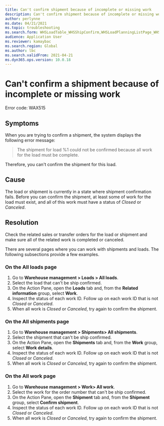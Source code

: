 ```yaml
---
title: Can't confirm shipment because of incomplete or missing work
description: Can't confirm shipment because of incomplete or missing work
author: perlynne
ms.date: 04/21/2021
ms.topic: troubleshooting
ms.search.form: WHSLoadTable_WHSShipConfirm,WHSLoadPlanningListPage_WHSShipConfirm,WHSLoadPlanningWorkbench_WHSShipConfirm,WHSTransportLoad_WHSShipConfirm,WHSShipPlanningListPage_WHSShipConfirm,WHSShipmentDetails_WHSShipConfirm,WHSWorkTable_WHSShipConfirm,WHSWorkTableListPage_WHSShipConfirm,Dialog_WHSOutboundShipConfirmController_WHSOutboundShipConfirm
audience: Application User
ms.reviewer: kamaybac
ms.search.region: Global
ms.author: lbc
ms.search.validFrom: 2021-04-21
ms.dyn365.ops.version: 10.0.18
---
```


# Can't confirm a shipment because of incomplete or missing work

Error code: WAX515

## Symptoms

When you are trying to confirm a shipment, the system displays the following error message:

> The shipment for load %1 could not be confirmed because all work for the load must be complete.

Therefore, you can't confirm the shipment for this load.

## Cause

The load or shipment is currently in a state where shipment confirmation fails. Before you can confirm the shipment, at least some of work for the load must exist, and all of this work must have a status of *Closed* or *Canceled*.

## Resolution

Check the related sales or transfer orders for the load or shipment and make sure all of the related work is completed or canceled.

There are several pages where you can work with shipments and loads. The following subsections provide a few examples.

### On the All loads page

1. Go to **Warehouse management \> Loads \> All loads**.
1. Select the load that can't be ship confirmed.
1. On the Action Pane, open the **Loads** tab and, from the **Related information** group, select **Work**.
1. Inspect the status of each work ID. Follow up on each work ID that is not *Closed* or *Canceled*.
1. When all work is *Closed* or *Canceled*, try again to confirm the shipment.

### On the All shipments page

1. Go to **Warehouse management \> Shipments\> All shipments**.
1. Select the shipment that can't be ship confirmed.
1. On the Action Pane, open the **Shipments** tab and, from the **Work** group, select **Work details**.
1. Inspect the status of each work ID. Follow up on each work ID that is not *Closed* or *Canceled*.
1. When all work is *Closed* or *Canceled*, try again to confirm the shipment.

### On the All work page

1. Go to **Warehouse management \> Work\> All work**.
1. Select the work for the order number that can't be ship confirmed.
1. On the Action Pane, open the **Shipment** tab and, from the **Shipment** group, select **Confirm shipment**.
1. Inspect the status of each work ID. Follow up on each work ID that is not *Closed* or *Canceled*.
1. When all work is *Closed* or *Canceled*, try again to confirm the shipment.
